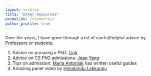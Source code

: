 ```yaml
---
layout: archive
title: "Other Resources"
permalink: /resources/
author_profile: true
---
```


Over the years, I have gone through a lot of useful/helpful advice by Professors or students:

1. Advice on pursuing a PhD: <a href="https://co2.ini.uzh.ch/Openings/warning.html" target="_blank">Link</a>
2. Advice on CS PhD admissions: <a href="https://jxyzabc.blogspot.com/2012/10/faq-applying-to-graduate-school-for.html" target="_blank">Jean Yang</a>
3. Tips on admission: <a href="https://maria-antoniak.github.io/2020/11/27/phd-applications.html" target="_blank">Maria Antoniak</a> has written useful guides
4. Amazing panel video by <a href="https://www.youtube.com/watch?v=z6TkkdlRWcU" target="_blank">Himabindu Lakkaraju</a>
